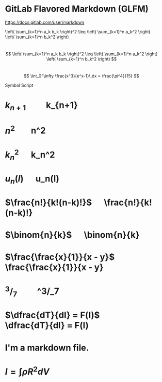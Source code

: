 # GitLab Flavored Markdown (GLFM)
https://docs.gitlab.com/user/markdown

\left( \sum_{k=1}^n a_k b_k \right)^2 \leq \left( \sum_{k=1}^n a_k^2 \right) \left( \sum_{k=1}^n b_k^2 \right)

#
$$
\left( \sum_{k=1}^n a_k b_k \right)^2 \leq \left( \sum_{k=1}^n a_k^2 \right) \left( \sum_{k=1}^n b_k^2 \right)
$$
#
$$
  \int_0^\infty \frac{x^3}{e^x-1}\,dx = \frac{\pi^4}{15}
$$


Symbol	            Script

# $k_{n+1}$	&nbsp;&nbsp;&nbsp;&nbsp;&nbsp;&nbsp;&nbsp;&nbsp; k_{n+1}

# $n^2$&nbsp;&nbsp;&nbsp;&nbsp;&nbsp;&nbsp;&nbsp;&nbsp;n^2

# $k_n^2$	&nbsp;&nbsp;&nbsp;&nbsp; k_n^2

# $u_n(l)$ &nbsp;&nbsp;&nbsp;&nbsp; u_n(l)

# $\frac{n!}{k!(n-k)!}$	&nbsp;&nbsp;&nbsp;&nbsp; \frac{n!}{k!(n-k)!}

# $\binom{n}{k}$ &nbsp;&nbsp;&nbsp;&nbsp; \binom{n}{k}

# $\frac{\frac{x}{1}}{x - y}$	&nbsp;&nbsp;&nbsp;&nbsp;&nbsp;&nbsp;&nbsp;&nbsp; \frac{\frac{x}{1}}{x - y}

# $^3/_7$	 &nbsp;&nbsp;&nbsp;&nbsp;&nbsp;&nbsp;&nbsp;&nbsp; ^3/_7

# $\dfrac{dT}{dl} = F(l)$ &nbsp;&nbsp;&nbsp;&nbsp;&nbsp;&nbsp;&nbsp;&nbsp; \dfrac{dT}{dl} = F(l)

# I'm a markdown file.

# $I = \int \rho R^{2} dV$

